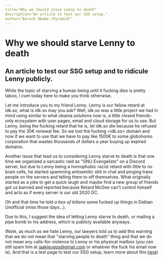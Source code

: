 ```yaml
---
title="Why we should stave Lenny to death"
description="An article to test our SSG setup."
author="Barack Obama (Pyramid)"
---
```


# Why we should starve Lenny to death
## An article to test our SSG setup and to ridicule Lenny publicly.

While the topic of starving a human being until it fucking dies is pretty taboo, I cum today here to make you think otherwise.

Let me introduce you to my friend Lenny. Lenny is our fellow retard at idk.so, what is idk.so may you ask? Well, idk.so was a little project we had in mind using similar to what obama.solutions now is, a little closed friends-only ecosystem with user pages, email and cloud storage for us to use. But Lenny, being the fucking retard that he is, let idk.so die because he refused to pay the 30€ renewal fee. So we lost the fucking <idk.so> domain and now if we want to use that we have to pay like 1500€ to some globohomo corporation that wastes thousands of dollars a year buying up expired domains.

Another issue that lead us to considering Lenny starve to death is that one time we organized a sarcastic raid as "GNU Evangelists" on a Discord server, but due to Lenny being a homophobic racist retard with little to no brain cells, he started spamming antisemitic shit in chat and pinging trans people on the servers and telling them to off themselves. What originally started as a joke to get a quick laugh and maybe find a new group of friends got us banned and reported because Retard McGee can't control himself and acts as if every server is our old 2020 GC.

Oh and that time he told *a box of kittens* some fucked up things in Debian Unofficial (miss those days...).

Due to this, I suggest the idea of letting Lenny starve to death, or mailing a pipe bomb to his address, which is publicly available anyways.

(Note, as much as we hate Lenny, our lawyers told us to add this warning that we do not mean that "starving people to death" thing and that we do not mean any calls-for-violence to Lenny or his physical mailbox (you can still spam him at jaakleugos@gmail.com or whatever the fuck his email now is). And that is a test page to test our SSG setup, learn more about this [here](https://obama.solutions/~nikki/articles/markdown-in-obama.html)) 